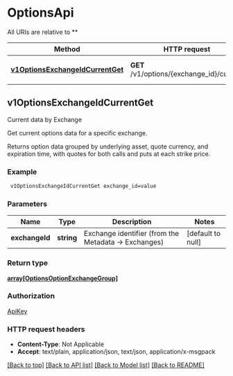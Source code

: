 # OptionsApi

All URIs are relative to **

Method | HTTP request | Description
------------- | ------------- | -------------
[**v1OptionsExchangeIdCurrentGet**](OptionsApi.md#v1OptionsExchangeIdCurrentGet) | **GET** /v1/options/{exchange_id}/current | Current data by Exchange



## v1OptionsExchangeIdCurrentGet

Current data by Exchange

Get current options data for a specific exchange.

Returns option data grouped by underlying asset, quote currency, and expiration time,
with quotes for both calls and puts at each strike price.

### Example

```bash
 v1OptionsExchangeIdCurrentGet exchange_id=value
```

### Parameters


Name | Type | Description  | Notes
------------- | ------------- | ------------- | -------------
 **exchangeId** | **string** | Exchange identifier (from the Metadata -> Exchanges) | [default to null]

### Return type

[**array[OptionsOptionExchangeGroup]**](OptionsOptionExchangeGroup.md)

### Authorization

[ApiKey](../README.md#ApiKey)

### HTTP request headers

- **Content-Type**: Not Applicable
- **Accept**: text/plain, application/json, text/json, application/x-msgpack

[[Back to top]](#) [[Back to API list]](../README.md#documentation-for-api-endpoints) [[Back to Model list]](../README.md#documentation-for-models) [[Back to README]](../README.md)

